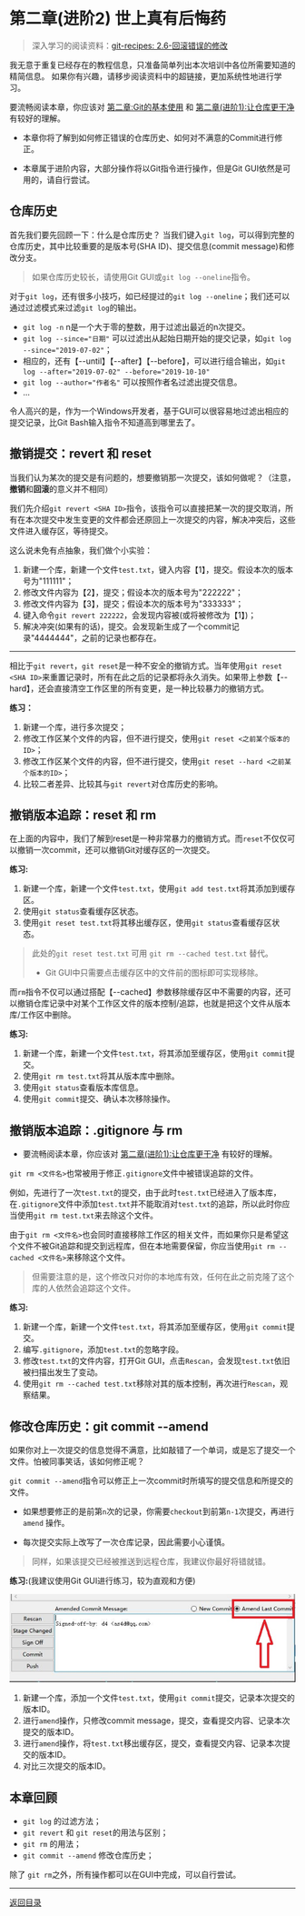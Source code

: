 # 第二章(进阶2) 世上真有后悔药
> 深入学习的阅读资料：[git-recipes: 2.6-回滚错误的修改](https://github.com/geeeeeeeeek/git-recipes/wiki/2.6-%E5%9B%9E%E6%BB%9A%E9%94%99%E8%AF%AF%E7%9A%84%E4%BF%AE%E6%94%B9)

我无意于重复已经存在的教程信息，只准备简单列出本次培训中各位所需要知道的精简信息。
如果你有兴趣，请移步阅读资料中的超链接，更加系统性地进行学习。

要流畅阅读本章，你应该对 [第二章:Git的基本使用](https://github.com/WhiteRobe/TIC2019GitTrain/blob/master/articles/how_to_use_git.md) 和 [第二章(进阶1):让仓库更干净](https://github.com/WhiteRobe/TIC2019GitTrain/blob/master/articles/how_to_write_gitignore.md) 有较好的理解。

- 本章你将了解到如何修正错误的仓库历史、如何对不满意的Commit进行修正。

- 本章属于进阶内容，大部分操作将以Git指令进行操作，但是Git GUI依然是可用的，请自行尝试。

## 仓库历史

首先我们要先回顾一下：什么是仓库历史？
当我们键入`git log`，可以得到完整的仓库历史，其中比较重要的是版本号(SHA ID)、提交信息(commit message)和修改分支。

> 如果仓库历史较长，请使用Git GUI或`git log --oneline`指令。

对于`git log`，还有很多小技巧，如已经提过的`git log --oneline`；我们还可以通过过滤模式来过滤`git log`的输出。

- `git log -n` n是一个大于零的整数，用于过滤出最近的n次提交。
- `git log --since="日期"` 可以过滤出从起始日期开始的提交记录，如`git log --since="2019-07-02"`；
- 相应的，还有【--until】【--after】【--before】，可以进行组合输出，如`git log --after="2019-07-02" --before="2019-10-10" `
- `git log --author="作者名"` 可以按照作者名过滤出提交信息。
- ...


令人高兴的是，作为一个Windows开发者，基于GUI可以很容易地过滤出相应的提交记录，比Git Bash输入指令不知道高到哪里去了。

## 撤销提交：revert 和 reset

当我们认为某次的提交是有问题的，想要撤销那一次提交，该如何做呢？（注意，**撤销**和**回滚**的意义并不相同）

我们先介绍`git revert <SHA ID>`指令，该指令可以直接把某一次的提交取消，所有在本次提交中发生变更的文件都会还原回上一次提交的内容，解决冲突后，这些文件进入缓存区，等待提交。

这么说未免有点抽象，我们做个小实验：

1. 新建一个库，新建一个文件`test.txt`，键入内容【1】，提交。假设本次的版本号为"111111"；
2. 修改文件内容为【2】，提交；假设本次的版本号为"222222"；
3. 修改文件内容为【3】，提交；假设本次的版本号为"333333"；
4. 键入命令`git revert 222222`，会发现内容被(或将被修改为【1】)；
5. 解决冲突(如果有的话)，提交。会发现新生成了一个commit记录"4444444"，之前的记录也都存在。

---

相比于`git revert`，`git reset`是一种不安全的撤销方式。当年使用`git reset <SHA ID>`来重置记录时，所有在此之后的记录都将永久消失。如果带上参数【--hard】，还会直接清空工作区里的所有变更，是一种比较暴力的撤销方式。

**练习：**

1. 新建一个库，进行多次提交；
2. 修改工作区某个文件的内容，但不进行提交，使用`git reset <之前某个版本的ID>`；
3. 修改工作区某个文件的内容，但不进行提交，使用`git reset --hard <之前某个版本的ID>`；
4. 比较二者差异、比较其与`git revert`对仓库历史的影响。

## 撤销版本追踪：reset 和 rm

在上面的内容中，我们了解到reset是一种非常暴力的撤销方式。而`reset`不仅仅可以撤销一次commit，还可以撤销Git对缓存区的一次提交。

**练习:**

1. 新建一个库，新建一个文件`test.txt`，使用`git add test.txt`将其添加到缓存区。
2. 使用`git status`查看缓存区状态。
3. 使用`git reset test.txt`将其移出缓存区，使用`git status`查看缓存区状态。

> 此处的`git reset test.txt` 可用 `git rm --cached test.txt` 替代。
> 
> - Git GUI中只需要点击缓存区中的文件前的图标即可实现移除。


而`rm`指令不仅可以通过搭配【--cached】参数移除缓存区中不需要的内容，还可以撤销仓库记录中对某个工作区文件的版本控制/追踪，也就是把这个文件从版本库/工作区中删除。

**练习:**

1. 新建一个库，新建一个文件`test.txt`，将其添加至缓存区，使用`git commit`提交。
2. 使用`git rm test.txt`将其从版本库中删除。
3. 使用`git status`查看版本库信息。
4. 使用`git commit`提交、确认本次移除操作。

## 撤销版本追踪：.gitignore 与 rm

- 要流畅阅读本章，你应该对 [第二章(进阶1):让仓库更干净](https://github.com/WhiteRobe/TIC2019GitTrain/blob/master/articles/how_to_write_gitignore.md) 有较好的理解。

`git rm <文件名>`也常被用于修正`.gitignore`文件中被错误追踪的文件。

例如，先进行了一次`test.txt`的提交，由于此时`test.txt`已经进入了版本库，在`.gitignore`文件中添加`test.txt`并不能取消对`test.txt`的追踪，所以此时你应当使用`git rm test.txt`来去除这个文件。

由于`git rm <文件名>`也会同时直接移除工作区的相关文件，而如果你只是希望这个文件不被Git追踪和提交到远程库，但在本地需要保留，你应当使用`git rm --cached <文件名>`来移除这个文件。

> 但需要注意的是，这个修改只对你的本地库有效，任何在此之前克隆了这个库的人依然会追踪这个文件。

**练习:**

1. 新建一个库，新建一个文件`test.txt`，将其添加至缓存区，使用`git commit`提交。
2. 编写`.gitignore`，添加`test.txt`的忽略字段。
3. 修改`test.txt`的文件内容，打开Git GUI，点击`Rescan`，会发现`test.txt`依旧被扫描出发生了变动。
4. 使用`git rm --cached test.txt`移除对其的版本控制，再次进行`Rescan`，观察结果。

## 修改仓库历史：git commit --amend

如果你对上一次提交的信息觉得不满意，比如敲错了一个单词，或是忘了提交一个文件。怕被同事笑话，该如何修正呢？

`git commit --amend`指令可以修正上一次commit时所填写的提交信息和所提交的文件。

- 如果想要修正的是前第`n`次的记录，你需要`checkout`到前第`n-1`次提交，再进行`amend` 操作。

- 每次提交实际上改写了一次仓库记录，因此需要小心谨慎。

> 同样，如果该提交已经被推送到远程仓库，我建议你最好将错就错。

**练习:**(我建议使用Git GUI进行练习，较为直观和方便)

![](/pic/GitCommitAmend.jpg)

1. 新建一个库，添加一个文件`test.txt`，使用`git commit`提交，记录本次提交的版本ID。
2. 进行`amend`操作，只修改commit message，提交，查看提交内容、记录本次提交的版本ID。
3. 进行`amend`操作，将`test.txt`移出缓存区，提交，查看提交内容、记录本次提交的版本ID。
4. 对比三次提交的版本ID。

## 本章回顾

- `git log` 的过滤方法；
- `git revert` 和 `git reset`的用法与区别；
- `git rm` 的用法；
- `git commit --amend` 修改仓库历史；

除了 `git rm`之外，所有操作都可以在GUI中完成，可以自行尝试。

---

[返回目录](https://github.com/WhiteRobe/TIC2019GitTrain/blob/master/README.md)